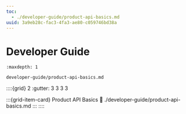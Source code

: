 ```yaml
---
toc:
  - ./developer-guide/product-api-basics.md
uuid: 3a9eb28c-fac3-4fa3-ae80-c059746bd38a
---
```

# Developer Guide

```{toctree}
:maxdepth: 1

developer-guide/product-api-basics.md
```

::::{grid} 2
:gutter: 3 3 3 3

:::{grid-item-card}  Product API Basics
:link: ./developer-guide/product-api-basics.md
:::
::::
